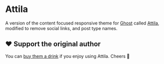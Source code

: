 # Attila

A version of the content focused responsive theme for [Ghost](https://github.com/tryghost/ghost/) called [Attila](https://github.com/zutrinken/attila), modified to remove social links, and post type names.

## ♥️ Support the original author

You can [buy them a drink](https://paypal.me/zutrinken) if you enjoy using Attila. Cheers 🍻
